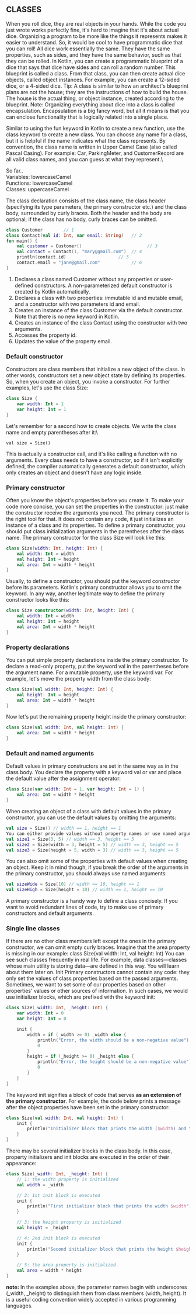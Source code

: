 ## CLASSES

When you roll dice, they are real objects in your hands. While the code you just wrote works perfectly fine, it's hard to imagine that it's about actual dice. Organizing a program to be more like the things it represents makes it easier to understand. So, it would be cool to have programmatic dice that you can roll!
All dice work essentially the same. They have the same properties, such as sides, and they have the same behavior, such as that they can be rolled. In Kotlin, you can create a programmatic blueprint of a dice that says that dice have sides and can roll a random number. This blueprint is called a class.
From that class, you can then create actual dice objects, called object instances. For example, you can create a 12-sided dice, or a 4-sided dice.
Tip: A class is similar to how an architect's blueprint plans are not the house; they are the instructions of how to build the house. The house is the actual thing, or object instance, created according to the blueprint.
Note: Organizing everything about dice into a class is called encapsulation. Encapsulation is a big fancy word, but all it means is that you can enclose functionality that is logically related into a single place.

Similar to using the fun keyword in Kotlin to create a new function, use the class keyword to create a new class.
You can choose any name for a class, but it is helpful if the name indicates what the class represents. By convention, the class name is written in Upper Camel Case (also called Pascal Casing). For example: Car, ParkingMeter, and CustomerRecord are all valid class names, and you can guess at what they represent.\

So far..\
Variables: lowercaseCamel\
Functions: lowercaseCamel\
Classes: uppercaseCamel 

The class declaration consists of the class name, the class header (specifying its type parameters, the primary constructor etc.) and the class body, surrounded by curly braces. Both the header and the body are optional; if the class has no body, curly braces can be omitted.

```kotlin
class Customer        // 1
class Contact(val id: Int, var email: String)   // 2
fun main() {
    val customer = Customer()                         // 3
    val contact = Contact(1, "mary@gmail.com")  // 4
    println(contact.id)                    // 5
    contact.email = "jane@gmail.com"            // 6
}
```

1.	Declares a class named Customer without any properties or user-defined constructors. A non-parameterized default constructor is created by Kotlin automatically.
2.	Declares a class with two properties: immutable id and mutable email, and a constructor with two parameters id and email.
3.	Creates an instance of the class Customer via the default constructor. Note that there is no new keyword in Kotlin.
4.	Creates an instance of the class Contact using the constructor with two arguments.
5.	Accesses the property id.
6.	Updates the value of the property email.
 
### Default constructor

Constructors are class members that initialize a new object of the class. In other words, constructors set a new object state by defining its properties. So, when you create an object, you invoke a constructor.
For further examples, let's use the class Size:
```kotlin
class Size {
    var width: Int = 1
    var height: Int = 1
}

```
Let's remember for a second how to create objects. We write the class name and empty parentheses after it:\

`val size = Size()`

This is actually a constructor call, and it's like calling a function with no arguments. Every class needs to have a constructor, so if it isn't explicitly defined, the compiler automatically generates a default constructor, which only creates an object and doesn't have any logic inside.
### Primary constructor

Often you know the object's properties before you create it. To make your code more concise, you can set the properties in the constructor: just make the constructor receive the arguments you need.
The primary constructor is the right tool for that. It does not contain any code, it just initializes an instance of a class and its properties. To define a primary constructor, you should put class initialization arguments in the parentheses after the class name.
The primary constructor for the class Size will look like this:
```kotlin
class Size(width: Int, height: Int) {
    val width: Int = width
    val height: Int = height
    val area: Int = width * height
}
```
Usually, to define a constructor, you should put the keyword constructor before its parameters. Kotlin's primary constructor allows you to omit the keyword.
In any way, another legitimate way to define the primary constructor looks like this:
```kotlin
class Size constructor(width: Int, height: Int) {
    val width: Int = width
    val height: Int = height
    val area: Int = width * height
}
```
### Property declarations

You can put simple property declarations inside the primary constructor. To declare a read-only property, put the keyword val in the parentheses before the argument name. For a mutable property, use the keyword var.
For example, let's move the property width from the class body:
```kotlin
class Size(val width: Int, height: Int) {
    val height: Int = height
    val area: Int = width * height
}
```
Now let's put the remaining property height inside the primary constructor:
```kotlin
class Size(val width: Int, val height: Int) {
    val area: Int = width * height
}
```
### Default and named arguments

Default values in primary constructors are set in the same way as in the class body. You declare the property with a keyword val or var and place the default value after the assignment operator:
```kotlin
class Size(var width: Int = 1, var height: Int = 1) {
    val area: Int = width * height
}
```
When creating an object of a class with default values in the primary constructor, you can use the default values by omitting the arguments:
```kotlin
val size = Size() // width == 1, height == 1
You can either provide values without property names or use named arguments when creating instances of a class:
val size1 = Size(3, 5) // width == 3, height == 5
val size2 = Size(width = 3, height = 5) // width == 3, height == 5
val size3 = Size(height = 5, width = 3) // width == 3, height == 5
```
You can also omit some of the properties with default values when creating an object. Keep it in mind though, if you break the order of the arguments in the primary constructor, you should always use named arguments:
```kotlin
val sizeWide = Size(10) // width == 10, height == 1
val sizeHigh = Size(height = 10) // width == 1, height == 10
```
A primary constructor is a handy way to define a class concisely. If you want to avoid redundant lines of code, try to make use of primary constructors and default arguments.
### Single line classes
If there are no other class members left except the ones in the primary constructor, we can omit empty curly braces. Imagine that the area property is missing in our example:
class Size(val width: Int, val height: Int)
You can see such classes frequently in real life. For example, data classes—classes whose main utility is storing data—are defined in this way. You will learn about them later on.
Init
Primary constructors cannot contain any code: they only set the values of class properties based on the passed arguments. Sometimes, we want to set some of our properties based on other properties' values or other sources of information. In such cases, we would use initializer blocks, which are prefixed with the keyword init:
```kotlin
class Size(_width: Int, _height: Int) {
    var width: Int = 0
    var height: Int = 0

    init {
        width = if (_width >= 0) _width else {
            println("Error, the width should be a non-negative value")
            0
        }
        height = if (_height >= 0) _height else {
            println("Error, the height should be a non-negative value")
            0
        }
    }
}
```
The keyword init signifies a block of code that serves **as an extension of the primary constructor**. For example, the code below prints a message after the object properties have been set in the primary constructor:
```kotlin
class Size(val width: Int, val height: Int) {
    init {
        println("Initializer block that prints the width ($width) and the height ($height)")
    }
}
```
There may be several initializer blocks in the class body. In this case, property initializers and init blocks are executed in the order of their appearance:
```kotlin
class Size(_width: Int, _height: Int) {
    // 1: the width property is initialized
    val width = _width

    // 2: 1st init block is executed
    init {
        println("First initializer block that prints the width $width")
    }

    // 3: the height property is initialized
    val height = _height

    // 4: 2nd init block is executed
    init {
        println("Second initializer block that prints the height $height")
    }

    // 5: the area property is initialized
    val area = width * height
}
```
**note:** In the examples above, the parameter names begin with underscores (_width, _height) to distinguish them from class members (width, height). It is a useful coding convention widely accepted in various programming languages.

